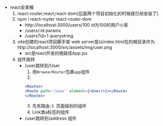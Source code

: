 - react全家桶
    1. react-router;react;react-dom(后面两个项目初始化的时候就已经安装了)
    2. npm i react-royter react-router-dom
        - http://localhost:3000/users/100 id为100的用户小家
        - /users/:id params
        - /users?id=1 querystring
    3. vite创建的react项目脚手架 web server是以index.html在的根目录作为http://localhost:3000/src/assets/img/user.png
        - src是react开发的根路径App.jsx
    4. 组件跳转
        - /user跳转到/User
            1. 用`BrowserRouter`包裹`app`组件
            2. 
             ```jsx
            <Routes>
            <Route path='/user' element={<User/>}></Route>
            </Routes>
            ```
            3. 先有路由-》页面级别的组件
            4. Link类a标签的组件
        - /user跳转到/address 组件
